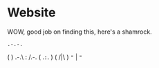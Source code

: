 # Website

WOW, good job on finding this, here's a shamrock.

    .-.-.
   (     )
 .-.\ : /.-.
(   .`:`.   )
 (   /|\   )
  `"` | `"`
